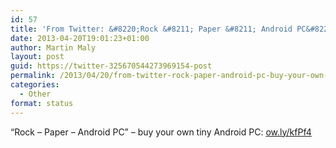 ```yaml
---
id: 57
title: 'From Twitter: &#8220;Rock &#8211; Paper &#8211; Android PC&#8221; &#8211; buy your own tiny An&#8230;'
date: 2013-04-20T19:01:23+01:00
author: Martin Maly
layout: post
guid: https://twitter-325670544273969154-post
permalink: /2013/04/20/from-twitter-rock-paper-android-pc-buy-your-own-tiny-an/
categories:
  - Other
format: status
---
```

&#8220;Rock &#8211; Paper &#8211; Android PC&#8221; &#8211; buy your own tiny Android PC: [ow.ly/kfPf4](https://ow.ly/kfPf4)